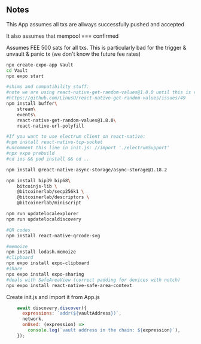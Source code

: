 ## Notes

This App assumes all txs are allways successfully pushed and accepted

It also assumes that mempool === confirmed

Assumes FEE 500 sats for all txs. This is particularly bad for the trigger & unvault & panic tx (we don't know the future fee rates)


```bash
npx create-expo-app Vault
cd Vault
npx expo start
```

```bash
#shims and compatibility stuff:
#note we are using react-native-get-random-values@1.8.0 until this is resolved:
#https://github.com/LinusU/react-native-get-random-values/issues/49
npm install buffer\
    stream\
    events\
    react-native-get-random-values@1.8.0\
    react-native-url-polyfill

#If you want to use electrum client on react-native:
#npm install react-native-tcp-socket
#uncomment this line in init.js: //import './electrumSupport'
#npx expo prebuild
#cd ios && pod install && cd ..
```


```bash
npm install @react-native-async-storage/async-storage@1.18.2
```

```bash
npm install bip39 bip68\
    bitcoinjs-lib \
    @bitcoinerlab/secp256k1 \
    @bitcoinerlab/descriptors \
    @bitcoinerlab/miniscript
```

```bash
npm run updatelocalexplorer
npm run updatelocaldiscovery
```

```bash
#QR codes
npm install react-native-qrcode-svg
```

```bash
#memoize
npm install lodash.memoize
#clipboard
npx expo install expo-clipboard
#share
npx expo install expo-sharing
#deals with SafeAreaView (correct padding for devices with notch)
npx expo install react-native-safe-area-context
```


Create init.js and import it from App.js


```javascript
    await discovery.discover({
      expressions: `addr(${vaultAddress})`,
      network,
      onUsed: (expression) =>
        console.log(`vault address in the chain: ${expression}`),
    });
```
